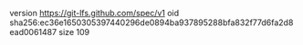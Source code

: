 version https://git-lfs.github.com/spec/v1
oid sha256:ec36e1650305397440296de0894ba937895288bfa832f77d6fa2d8ead0061487
size 109
